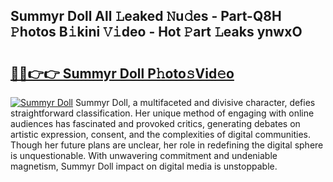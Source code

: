 ## Summyr Doll All 𝙻eaked 𝙽u𝚍es - Part-Q8H 𝙿hotos B𝚒kini 𝚅𝚒deo - Hot 𝙿art 𝙻eaks ynwxO

# <h2><a href="http://ld53j5.urlbe.top/?page=Summyr+Doll">🔗🔗👉👉 Summyr Doll P𝚑oto𝚜Vid𝚎o</a></h2>

[![Summyr Doll](https://i.imgur.com/eBuTRDB.gif)](http://ld53j5.urlbe.top/?page=Summyr+Doll)
Summyr Doll, a multifaceted and divisive character, defies straightforward classification. Her unique method of engaging with online audiences has fascinated and provoked critics, generating debates on artistic expression, consent, and the complexities of digital communities. Though her future plans are unclear, her role in redefining the digital sphere is unquestionable. With unwavering commitment and undeniable magnetism, Summyr Doll impact on digital media is unstoppable.

